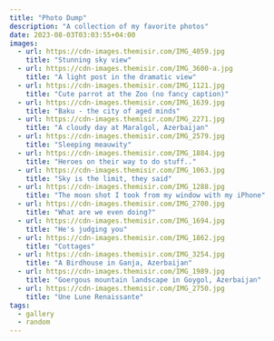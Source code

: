 ```yaml
---
title: "Photo Dump"
description: "A collection of my favorite photos"
date: 2023-08-03T03:03:55+04:00
images:
  - url: https://cdn-images.themisir.com/IMG_4059.jpg
    title: "Stunning sky view"
  - url: https://cdn-images.themisir.com/IMG_3600-a.jpg
    title: "A light post in the dramatic view"
  - url: https://cdn-images.themisir.com/IMG_1121.jpg
    title: "Cute parrot at the Zoo (no fancy caption)"
  - url: https://cdn-images.themisir.com/IMG_1639.jpg
    title: "Baku - the city of aged minds"
  - url: https://cdn-images.themisir.com/IMG_2271.jpg
    title: "A cloudy day at Maralgol, Azerbaijan"
  - url: https://cdn-images.themisir.com/IMG_2579.jpg
    title: "Sleeping meauwity"
  - url: https://cdn-images.themisir.com/IMG_1884.jpg
    title: "Heroes on their way to do stuff.."
  - url: https://cdn-images.themisir.com/IMG_1063.jpg
    title: "Sky is the limit, they said"
  - url: https://cdn-images.themisir.com/IMG_1288.jpg
    title: "The moon shot I took from my window with my iPhone"
  - url: https://cdn-images.themisir.com/IMG_2700.jpg
    title: "What are we even doing?"
  - url: https://cdn-images.themisir.com/IMG_1694.jpg
    title: "He's judging you"
  - url: https://cdn-images.themisir.com/IMG_1862.jpg
    title: "Cottages"
  - url: https://cdn-images.themisir.com/IMG_3254.jpg
    title: "A Birdhouse in Ganja, Azerbaijan"
  - url: https://cdn-images.themisir.com/IMG_1989.jpg
    title: "Goergous mountain landscape in Goygol, Azerbaijan"
  - url: https://cdn-images.themisir.com/IMG_2750.jpg
    title: "Une Lune Renaissante"
tags:
  - gallery
  - random
---
```


